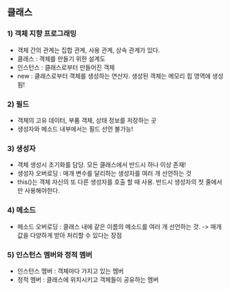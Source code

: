 ## 클래스

### 1) 객체 지향 프로그래밍
- 객체 간의 관계는 집합 관계, 사용 관계, 상속 관계가 있다.  
- 클래스 : 객체를 만들기 위한 설계도  
- 인스턴스 : 클래스로부터 만들어진 객체  
- new : 클래스로부터 객체를 생성하는 연산자. 생성된 객체는 메모리 힙 영역에 생성됨!  


### 2) 필드
- 객체의 고유 데이터, 부품 객체, 상태 정보를 저장하는 곳  
- 생성자와 메소드 내부에서는 필드 선언 불가능!  


### 3) 생성자
- 객체 생성시 초기화를 담당. 모든 클래스에서 반드시 하나 이상 존재!  
- 생성자 오버로딩 : 매개 변수를 달리하는 생성자를 여러 개 선언하는 것  
- this()는 객체 자신의 또 다른 생성자를 호출 할 때 사용. 반드시 생성자의 첫 줄에서만 사용해야한다.  

### 4) 메소드
- 메소드 오버로딩 : 클래스 내에 같은 이름의 메소드를 여러 개 선언하는 것. -> 매개값을 다양하게 받아 처리할 수 있다는 장점  


### 5) 인스턴스 멤버와 정적 멤버
- 인스턴스 멤버 : 객체마다 가지고 있는 멤버  
- 정적 멤버 : 클래스에 위치시키고 객체들이 공유하는 멤버  
